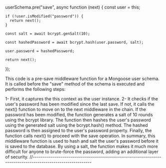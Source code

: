 userSchema.pre("save", async function (next) {
const user = this;

    if (!user.isModified("password")) {
      return next();
    }

    const salt = await bcrypt.genSalt(10);

    const hashedPassword = await bcrypt.hash(user.password, salt);

    user.password = hashedPassword;

    return next();

});

This code is a pre-save middleware function for a Mongoose user schema.
It is called before the "save" method of the schema is executed and performs the following steps:

1- First, it captures the this context as the user instance.
2- It checks if the user's password has been modified since the last save. If not, it calls the next() function to move on to the next middleware in the chain.
If the password has been modified, the function generates a salt of 10 rounds using the bcrypt library.
The function then hashes the user's password using the generated salt using the bcrypt.hash() method.
The hashed password is then assigned to the user's password property.
Finally, the function calls next() to proceed with the save operation.
In summary, this middleware function is used to hash and salt the user's password before it is saved to the database. By using a salt, the function makes it much more difficult for anyone to brute-force the password, adding an additional layer of security.
//-----------------------------------------------------------------------------------------------------------
